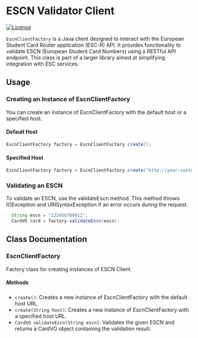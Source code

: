 # ESCN Validator Client

[![License](https://img.shields.io/badge/License-Apache_2.0-blue.svg)](https://opensource.org/licenses/Apache-2.0)

`EscnClientFactory` is a Java client designed to interact with the European Student Card Router application (ESC-R) API. 
It provides functionality to validate ESCN (European Student Card Numbers) using a RESTful API endpoint. This class is part of a larger library aimed at simplifying integration with ESC services.

## Usage
### Creating an Instance of EscnClientFactory
You can create an instance of EscnClientFactory with the default host or a specified host.

#### Default Host
```java
EscnClientFactory factory = EscnClientFactory.create();
```
#### Specified Host
```java
EscnClientFactory factory = EscnClientFactory.create("http://your-custom-host.com");
```

### Validating an ESCN
To validate an ESCN, use the validateEscn method. This method throws IOException and URISyntaxException if an error occurs during the request.

```java
  String escn = "123456789012";
  CardVO card = factory.validateEscn(escn);
```

## Class Documentation
### EscnClientFactory
Factory class for creating instances of ESCN Client.

##### Methods
* `create()`: Creates a new instance of EscnClientFactory with the default host URL.
* `create(String host)`: Creates a new instance of EscnClientFactory with a specified host URL.
* `CardVO validateEscn(String escn)`: Validates the given ESCN and returns a CardVO object containing the validation result.